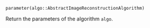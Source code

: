 ```
parameter(algo::AbstractImageReconstructionAlgorithm)
```

Return the parameters of the algorithm `algo`.
